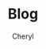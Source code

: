 ---
categories: 
  - blog
  - cheryl
section: blog
author: Cheryl
layout: post
title: Blog
published: true
---